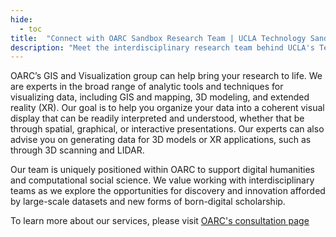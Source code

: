 ```yaml
---
hide:
  - toc
title:  "Connect with OARC Sandbox Research Team | UCLA Technology Sandbox"
description: "Meet the interdisciplinary research team behind UCLA's Technology Sandbox. Learn how to collaborate, access our innovative computing facility, and engage with OARC's experts in digital scholarship."
---
```

<div tabindex="0">
  <p tabindex="0">OARC’s GIS and Visualization group can help bring your research to life. We are experts in the broad range of analytic tools and techniques for visualizing data, including GIS and mapping, 3D modeling, and extended reality (XR). Our goal is to help you organize your data into a coherent visual display that can be readily interpreted and understood, whether that be through spatial, graphical, or interactive presentations. Our experts can also advise you on generating data for 3D models or XR applications, such as through 3D scanning and LIDAR.</p>

  <p tabindex="0">Our team is uniquely positioned within OARC to support digital humanities and computational social science. We value working with interdisciplinary teams as we explore the opportunities for discovery and innovation afforded by large-scale datasets and new forms of born-digital scholarship.</p>

  <p tabindex="0">To learn more about our services, please visit <a href="https://oarc.ucla.edu/get-help/consulting-groups/gis-and-visualization-group" target="_blank">OARC's consultation page</a></p>
</div>
